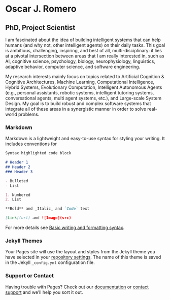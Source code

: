 # Oscar J. Romero
## PhD, Project Scientist

I am fascinated about the idea of building intelligent systems that can help humans (and why not, other intelligent agents) on their daily tasks. This goal is ambitious, challenging, inspiring, and best of all, multi-disciplinary: it lies at a pivotal intersection between areas that I am really interested in, such as AI, cognitive science, psychology, biology, neurophysiology, linguistics, adaptive behavior, computer science, and software engineering.

My research interests mainly focus on topics related to Artificial Cognition &amp; Cognitive Architectures, Machine Learning, Computational Intelligence, Hybrid Systems, Evolutionary Computation, Intelligent Autonomous Agents (e.g., personal assistants, robotic systems, intelligent tutoring systems, conversational agents, multi agent systems, etc.), and Large-scale System Design. My goal is to build robust and complex software systems that integrate all of these areas in a synergistic manner in order to solve real-world problems.

### Markdown

Markdown is a lightweight and easy-to-use syntax for styling your writing. It includes conventions for

```markdown
Syntax highlighted code block

# Header 1
## Header 2
### Header 3

- Bulleted
- List

1. Numbered
2. List

**Bold** and _Italic_ and `Code` text

[Link](url) and ![Image](src)
```

For more details see [Basic writing and formatting syntax](https://docs.github.com/en/github/writing-on-github/getting-started-with-writing-and-formatting-on-github/basic-writing-and-formatting-syntax).

### Jekyll Themes

Your Pages site will use the layout and styles from the Jekyll theme you have selected in your [repository settings](https://github.com/ojrlopez27/ojrlopez27.github.io/settings/pages). The name of this theme is saved in the Jekyll `_config.yml` configuration file.

### Support or Contact

Having trouble with Pages? Check out our [documentation](https://docs.github.com/categories/github-pages-basics/) or [contact support](https://support.github.com/contact) and we’ll help you sort it out.

